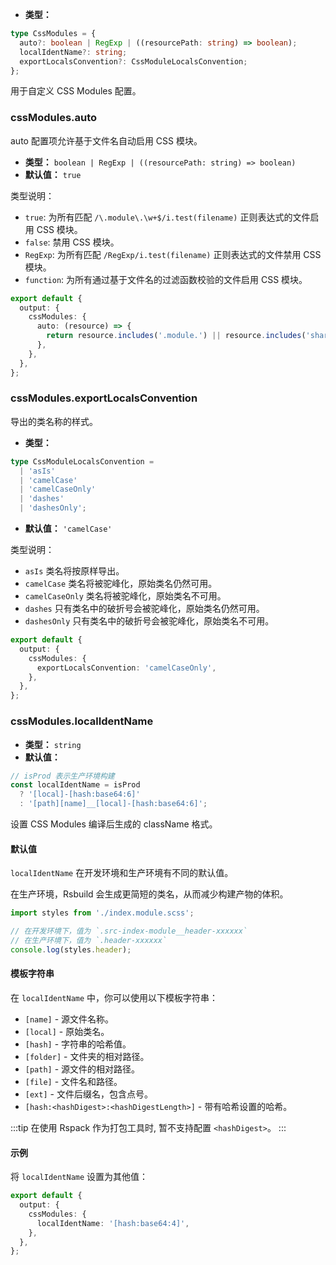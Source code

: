 - **类型：**

```ts
type CssModules = {
  auto?: boolean | RegExp | ((resourcePath: string) => boolean);
  localIdentName?: string;
  exportLocalsConvention?: CssModuleLocalsConvention;
};
```

用于自定义 CSS Modules 配置。

### cssModules.auto

auto 配置项允许基于文件名自动启用 CSS 模块。

- **类型：** `boolean | RegExp | ((resourcePath: string) => boolean)`
- **默认值：** `true`

类型说明：

- `true`: 为所有匹配 `/\.module\.\w+$/i.test(filename)` 正则表达式的文件启用 CSS 模块。
- `false`: 禁用 CSS 模块。
- `RegExp`: 为所有匹配 `/RegExp/i.test(filename)` 正则表达式的文件禁用 CSS 模块。
- `function`: 为所有通过基于文件名的过滤函数校验的文件启用 CSS 模块。

```ts
export default {
  output: {
    cssModules: {
      auto: (resource) => {
        return resource.includes('.module.') || resource.includes('shared/');
      },
    },
  },
};
```

### cssModules.exportLocalsConvention

导出的类名称的样式。

- **类型：**

```ts
type CssModuleLocalsConvention =
  | 'asIs'
  | 'camelCase'
  | 'camelCaseOnly'
  | 'dashes'
  | 'dashesOnly';
```

- **默认值：** `'camelCase'`

类型说明：

- `asIs` 类名将按原样导出。
- `camelCase` 类名将被驼峰化，原始类名仍然可用。
- `camelCaseOnly` 类名将被驼峰化，原始类名不可用。
- `dashes` 只有类名中的破折号会被驼峰化，原始类名仍然可用。
- `dashesOnly` 只有类名中的破折号会被驼峰化，原始类名不可用。

```ts
export default {
  output: {
    cssModules: {
      exportLocalsConvention: 'camelCaseOnly',
    },
  },
};
```

### cssModules.localIdentName

- **类型：** `string`
- **默认值：**

```ts
// isProd 表示生产环境构建
const localIdentName = isProd
  ? '[local]-[hash:base64:6]'
  : '[path][name]__[local]-[hash:base64:6]';
```

设置 CSS Modules 编译后生成的 className 格式。

#### 默认值

`localIdentName` 在开发环境和生产环境有不同的默认值。

在生产环境，Rsbuild 会生成更简短的类名，从而减少构建产物的体积。

```ts
import styles from './index.module.scss';

// 在开发环境下，值为 `.src-index-module__header-xxxxxx`
// 在生产环境下，值为 `.header-xxxxxx`
console.log(styles.header);
```

#### 模板字符串

在 `localIdentName` 中，你可以使用以下模板字符串：

- `[name]` - 源文件名称。
- `[local]` - 原始类名。
- `[hash]` - 字符串的哈希值。
- `[folder]` - 文件夹的相对路径。
- `[path]` - 源文件的相对路径。
- `[file]` - 文件名和路径。
- `[ext]` - 文件后缀名，包含点号。
- `[hash:<hashDigest>:<hashDigestLength>]` - 带有哈希设置的哈希。

:::tip
在使用 Rspack 作为打包工具时, 暂不支持配置 `<hashDigest>`。
:::

#### 示例

将 `localIdentName` 设置为其他值：

```ts
export default {
  output: {
    cssModules: {
      localIdentName: '[hash:base64:4]',
    },
  },
};
```
